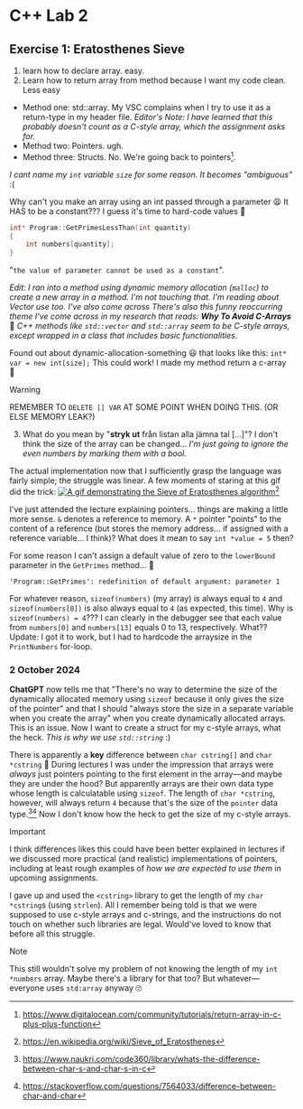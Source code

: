 # C++ Lab 2
## Exercise 1: Eratosthenes Sieve
1. learn how to declare array. easy.
2. Learn how to return array from method because I want my code clean. Less easy
- Method one: std::array. My VSC complains when I try to use it as a return-type in my header file. *Editor's Note: I have learned that this probably doesn't count as a C-style array, which the assignment asks for.*
- Method two: Pointers. ugh.
- Method three: Structs. No. We're going back to pointers[^1].

*I cant name my `int` variable `size` for some reason. It becomes "ambiguous"* :( <!-- *I wish I was ambiguous...* -->

Why can't you make an array using an int passed through a parameter :weary: It HAS to be a constant??? I guess it's time to hard-code values 🫠 

```c++
int* Program::GetPrimesLessThan(int quantity)
{
    int numbers[quantity];
}
```
"`the value of parameter cannot be used as a constant`".

*Edit: I ran into a method using dynamic memory allocation (`malloc`) to create a new array in a method. I'm not touching that. I'm reading about Vector use too. I've also come across  There's also this funny reoccurring theme I've come across in my research that reads:* ***Why To Avoid C-Arrays*** 🙂 *C++ methods like `std::vector` and `std::array` seem to be C-style arrays, except wrapped in a class that includes basic functionalities.*

Found out about dynamic-allocation-something 😃 that looks like this: `int* var = new int[size];` This could work! I made my method return a c-array 🤩
> [!WARNING]
> REMEMBER TO `DELETE [] VAR` AT SOME POINT WHEN DOING THIS. (OR ELSE MEMORY LEAK?)

3. What do you mean by "**stryk ut** från listan alla jämna tal [...]"? I don't think the size of the array can be changed... *I'm just going to ignore the even numbers by marking them with a bool.*

The actual implementation now that I sufficiently grasp the language was fairly simple; the struggle was linear. A few moments of staring at this gif did the trick:
<a href="https://en.wikipedia.org/wiki/File:Animation_Sieve_of_Eratosth.gif" target="_blank"><image style="width" alt="A gif demonstrating the Sieve of Eratosthenes algorithm" src="https://upload.wikimedia.org/wikipedia/commons/9/94/Animation_Sieve_of_Eratosth.gif"></image></a>[^2]

I've just attended the lecture explaining pointers... things are making a little more sense. `&` denotes a reference to memory. A `*` pointer "points" to the content of a reference (but stores the memory address... if assigned with a reference variable... I think)? What does it mean to say `int *value = 5` then?

For some reason I can't assign a default value of zero to the `lowerBound` parameter in the `GetPrimes` method... 🤔

`'Program::GetPrimes': redefinition of default argument: parameter 1`

For whatever reason, `sizeof(numbers)` (my array) is always equal to `4`  and `sizeof(numbers[0])` is also always equal to `4` (as expected, this time). Why is `sizeof(numbers) = 4`??? I can clearly in the debugger see that each value from `numbers[0]` and `numbers[13]` equals 0 to 13, respectively. What?? Update: I got it to work, but I had to hardcode the arraysize in the `PrintNumbers` for-loop.

### 2 October 2024
**ChatGPT** now tells me that "There's no way to determine the size of the dynamically allocated memory using `sizeof` because it only gives the size of the pointer" and that I should "always store the size in a separate variable when you create the array" when you create dynamically allocated arrays. This is an issue. Now I want to create a struct for my c-style arrays, what the heck. *This is why we use `std::string`* :)

There is apparently a **key** difference between `char cstring[]` and `char *cstring` 🫠 During lectures I was under the impression that arrays were *always* just pointers pointing to the first element in the array—and maybe they are under the hood? But apparently arrays are their own data type whose length is calculatable using `sizeof`. The length of `char *cstring`, however, will always return `4` because that's the size of the `pointer` data type.[^3][^4] Now I don't know how the heck to get the size of my c-style arrays. 

> [!IMPORTANT]
> I think differences likes this could have been better explained in lectures if we discussed more practical (and realistic) implementations of pointers, including at least rough examples of *how we are expected to use them* in upcoming assignments.

I gave up and used the `<cstring>` library to get the length of my `char *cstring`s (using `strlen`). All I remember being told is that we were supposed to use c-style arrays and c-strings, and the instructions do not touch on whether such libraries are legal. Would've loved to know that before all this struggle.

> [!NOTE]
> This still wouldn't solve my problem of not knowing the length of my `int *numbers` array. Maybe there's a library for that too? But whatever—everyone uses `std:array` anyway 🙄

<!------------------------------------------------------------->

[^1]: https://www.digitalocean.com/community/tutorials/return-array-in-c-plus-plus-function
[^2]: https://en.wikipedia.org/wiki/Sieve_of_Eratosthenes
[^3]: https://www.naukri.com/code360/library/whats-the-difference-between-char-s-and-char-s-in-c
[^4]: https://stackoverflow.com/questions/7564033/difference-between-char-and-char